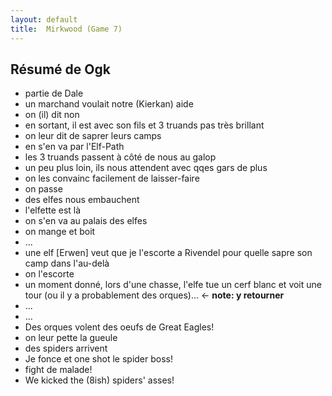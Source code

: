 ```yaml
---
layout: default
title:  Mirkwood (Game 7)
---
```


## Résumé de Ogk
- partie de Dale
- un marchand voulait notre (Kierkan) aide
- on (il) dit non
- en sortant, il est avec son fils et 3 truands pas très brillant
- on leur dit de saprer leurs camps
- en s'en va par l'Elf-Path
- les 3 truands passent à côté de nous au galop
- un peu plus loin, ils nous attendent avec qqes gars de plus
- on les convainc facilement de laisser-faire
- on passe
- des elfes nous embauchent
- l'elfette est là
- on s'en va au palais des elfes
- on mange et boit
- ...
- une elf [Erwen] veut que je l'escorte a Rivendel pour quelle sapre son camp dans l'au-delà
- on l'escorte
- un moment donné, lors d'une chasse, l'elfe tue un cerf blanc et voit une tour (ou il y a probablement des orques)... <- **note: y retourner**
- ...
- ...
- Des orques volent des oeufs de Great Eagles!
- on leur pette la gueule
- des spiders arrivent
- Je fonce et one shot le spider boss!
- fight de malade!
- We kicked the (8ish) spiders' asses!